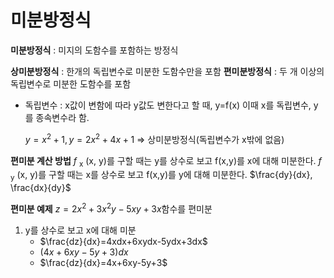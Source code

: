# 미분방정식
__미분방정식__ : 미지의 도함수를 포함하는 방정식

__상미분방정식__ : 한개의 독립변수로 미분한 도함수만을 포함
__편미분방정식__ : 두 개 이상의 독립변수로 미분한 도함수를 포함
- 독립변수 : x값이 변함에 따라 y값도 변한다고 할 때, y=f(x) 이때 x를 독립변수, y를 종속변수라 함.

	$y=x^{2} +1 , y= 2x^{2}+4x +1$ => 상미분방정식(독립변수가 x밖에 없음)

__편미분 계산 방법__
$f$ <sub>x</sub> (x, y)를 구할 때는 y를 상수로 보고 f(x,y)를 x에 대해 미분한다.
$f$ <sub>y</sub> (x, y)를 구할 때는 x를 상수로 보고 f(x,y)를 y에 대해 미분한다.
$\frac{dy}{dx}, \frac{dx}{dy}$

__편미분 예제__
$z=2x^{2}+3x^{2}y-5xy+3x$함수를 편미분
1. y를 상수로 보고 x에 대해 미분
	- $\frac{dz}{dx}=4xdx+6xydx-5ydx+3dx$
	- $(4x+6xy-5y+3)dx$
	- $\frac{dz}{dx}=4x+6xy-5y+3$ 
